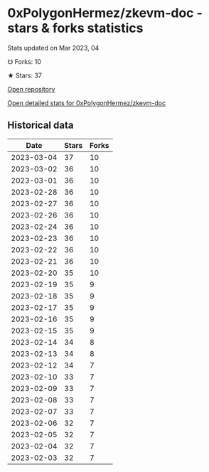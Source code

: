 # 0xPolygonHermez/zkevm-doc - stars & forks statistics

Stats updated on Mar 2023, 04

☋ Forks: 10

★ Stars: 37

[Open repository](https://github.com/0xPolygonHermez/zkevm-doc)

[Open detailed stats for 0xPolygonHermez/zkevm-doc](https://reviewgithub.com/rep/0xPolygonHermez/zkevm-doc)

## Historical data
| Date | Stars | Forks |
|------|-------|-------|
| 2023-03-04 | 37 | 10 | 
| 2023-03-02 | 36 | 10 | 
| 2023-03-01 | 36 | 10 | 
| 2023-02-28 | 36 | 10 | 
| 2023-02-27 | 36 | 10 | 
| 2023-02-26 | 36 | 10 | 
| 2023-02-24 | 36 | 10 | 
| 2023-02-23 | 36 | 10 | 
| 2023-02-22 | 36 | 10 | 
| 2023-02-21 | 36 | 10 | 
| 2023-02-20 | 35 | 10 | 
| 2023-02-19 | 35 | 9 | 
| 2023-02-18 | 35 | 9 | 
| 2023-02-17 | 35 | 9 | 
| 2023-02-16 | 35 | 9 | 
| 2023-02-15 | 35 | 9 | 
| 2023-02-14 | 34 | 8 | 
| 2023-02-13 | 34 | 8 | 
| 2023-02-12 | 34 | 7 | 
| 2023-02-10 | 33 | 7 | 
| 2023-02-09 | 33 | 7 | 
| 2023-02-08 | 33 | 7 | 
| 2023-02-07 | 33 | 7 | 
| 2023-02-06 | 32 | 7 | 
| 2023-02-05 | 32 | 7 | 
| 2023-02-04 | 32 | 7 | 
| 2023-02-03 | 32 | 7 | 

